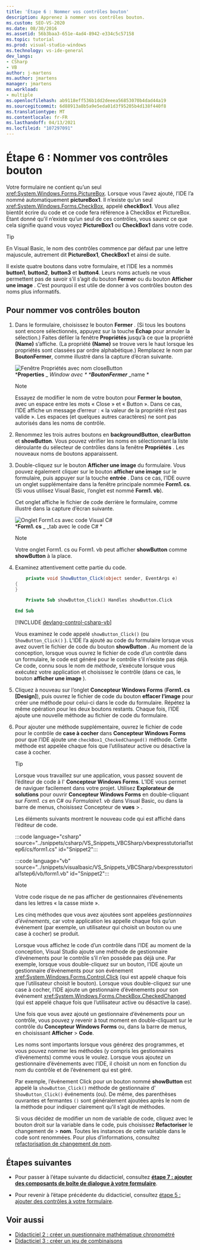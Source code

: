 ```yaml
---
title: 'Étape 6 : Nommer vos contrôles bouton'
description: Apprenez à nommer vos contrôles bouton.
ms.custom: SEO-VS-2020
ms.date: 08/30/2016
ms.assetid: 56b3baa3-651e-4ad4-8942-e334c5c57158
ms.topic: tutorial
ms.prod: visual-studio-windows
ms.technology: vs-ide-general
dev_langs:
- CSharp
- VB
author: j-martens
ms.author: jmartens
manager: jmartens
ms.workload:
- multiple
ms.openlocfilehash: ab9118eff536b1dd2deeea56853070b4dad44a19
ms.sourcegitcommit: 6d88913a8b5a9e5eda01d3f95205b4d138f440f8
ms.translationtype: MT
ms.contentlocale: fr-FR
ms.lasthandoff: 04/13/2021
ms.locfileid: "107297091"
---
```

# <a name="step-6-name-your-button-controls"></a>Étape 6 : Nommer vos contrôles bouton

Votre formulaire ne contient qu’un seul <xref:System.Windows.Forms.PictureBox>. Lorsque vous l’avez ajouté, l’IDE l’a nommé automatiquement **pictureBox1**. Il n’existe qu’un seul <xref:System.Windows.Forms.CheckBox>, appelé **checkBox1**. Vous allez bientôt écrire du code et ce code fera référence à CheckBox et PictureBox. Étant donné qu’il n’existe qu’un seul de ces contrôles, vous saurez ce que cela signifie quand vous voyez **PictureBox1** ou **CheckBox1** dans votre code.

> [!TIP]
> En Visual Basic, le nom des contrôles commence par défaut par une lettre majuscule, autrement dit **PictureBox1**, **CheckBox1** et ainsi de suite.

Il existe quatre boutons dans votre formulaire, et l’IDE les a nommés **button1**, **button2**, **button3** et **button4**. Leurs noms actuels ne vous permettent pas de savoir s’il s’agit du bouton **Fermer** ou du bouton **Afficher une image** . C’est pourquoi il est utile de donner à vos contrôles bouton des noms plus informatifs.

## <a name="to-name-your-button-controls"></a>Pour nommer vos contrôles bouton

1. Dans le formulaire, choisissez le bouton **Fermer** . (Si tous les boutons sont encore sélectionnés, appuyez sur la touche **Échap** pour annuler la sélection.) Faites défiler la fenêtre **Propriétés** jusqu’à ce que la propriété **(Name)** s’affiche. (La propriété **(Name)** se trouve vers le haut lorsque les propriétés sont classées par ordre alphabétique.) Remplacez le nom par **BoutonFermer**, comme illustré dans la capture d’écran suivante.

    ![Fenêtre Propriétés avec nom closeButton](../ide/media/express_setnameproperty.png)<br>***Properties** _ _Window avec * ***BoutonFermer**_ _name *

    > [!NOTE]
    > Essayez de modifier le nom de votre bouton pour **Fermer le bouton**, avec un espace entre les mots « Close » et « Button ». Dans ce cas, l’IDE affiche un message d’erreur : « la valeur de la propriété n’est pas valide ». Les espaces (et quelques autres caractères) ne sont pas autorisés dans les noms de contrôle.

1. Renommez les trois autres boutons en **backgroundButton**, **clearButton** et **showButton**.
Vous pouvez vérifier les noms en sélectionnant la liste déroulante du sélecteur de contrôles dans la fenêtre **Propriétés** . Les nouveaux noms de boutons apparaissent.

1. Double-cliquez sur le bouton **Afficher une image** du formulaire. Vous pouvez également cliquer sur le bouton **afficher une image** sur le formulaire, puis appuyer sur la touche **entrée** . Dans ce cas, l’IDE ouvre un onglet supplémentaire dans la fenêtre principale nommée **Form1. cs**. (Si vous utilisez Visual Basic, l’onglet est nommé **Form1. vb**).

   Cet onglet affiche le fichier de code derrière le formulaire, comme illustré dans la capture d’écran suivante.

    ![Onglet Form1.cs avec code Visual C&#35;](../ide/media/express_showbuttoncode.png)<br>
***Form1. cs** _ _tab avec le code C# *

    > [!NOTE]
    > Votre onglet Form1. cs ou Form1. vb peut afficher **showButton** comme **showButton** à la place.

1. Examinez attentivement cette partie du code.

    ```csharp
        private void ShowButton_Click(object sender, EventArgs e)
    {
    }
    ```

    ```vb
        Private Sub showButton_Click() Handles showButton.Click

    End Sub
    ```

   [!INCLUDE [devlang-control-csharp-vb](./includes/devlang-control-csharp-vb.md)]

   Vous examinez le code appelé `showButton_Click()` (ou `ShowButton_Click()` ). L’IDE l’a ajouté au code du formulaire lorsque vous avez ouvert le fichier de code du bouton **showButton** . Au moment de la conception, lorsque vous ouvrez le fichier de code d’un contrôle dans un formulaire, le code est généré pour le contrôle s’il n’existe pas déjà. Ce code, connu sous le nom de *méthode*, s’exécute lorsque vous exécutez votre application et choisissez le contrôle (dans ce cas, le bouton **afficher une image** ).

1. Cliquez à nouveau sur l’onglet **Concepteur Windows Forms** (**Form1. cs [Design]**), puis ouvrez le fichier de code du bouton **effacer l’image** pour créer une méthode pour celui-ci dans le code du formulaire. Répétez la même opération pour les deux boutons restants. Chaque fois, l’IDE ajoute une nouvelle méthode au fichier de code du formulaire.

1. Pour ajouter une méthode supplémentaire, ouvrez le fichier de code pour le contrôle de **case à cocher** dans **Concepteur Windows Forms** pour que l’IDE ajoute une `checkBox1_CheckedChanged()` méthode. Cette méthode est appelée chaque fois que l’utilisateur active ou désactive la case à cocher.

   > [!TIP]
   > Lorsque vous travaillez sur une application, vous passez souvent de l’éditeur de code à l' **Concepteur Windows Forms**. L’IDE vous permet de naviguer facilement dans votre projet. Utilisez **Explorateur de solutions** pour ouvrir **Concepteur Windows Forms** en double-cliquant sur *Form1. cs* en C# ou *Formulaire1. vb* dans Visual Basic, ou dans la barre de menus, choisissez Concepteur de **vues**  >  .

    Les éléments suivants montrent le nouveau code qui est affiché dans l’éditeur de code.

    :::code language="csharp" source="../snippets/csharp/VS_Snippets_VBCSharp/vbexpresstutorial1step6/cs/form1.cs" id="Snippet2":::

    :::code language="vb" source="../snippets/visualbasic/VS_Snippets_VBCSharp/vbexpresstutorial1step6/vb/form1.vb" id="Snippet2":::

    > [!NOTE]
    > Votre code risque de ne pas afficher de gestionnaires d’événements dans les lettres « la casse mixte ».

    Les cinq méthodes que vous avez ajoutées sont appelées *gestionnaires d’événements*, car votre application les appelle chaque fois qu’un événement (par exemple, un utilisateur qui choisit un bouton ou une case à cocher) se produit.

    Lorsque vous affichez le code d’un contrôle dans l’IDE au moment de la conception, Visual Studio ajoute une méthode de gestionnaire d’événements pour le contrôle s’il n’en possède pas déjà une. Par exemple, lorsque vous double-cliquez sur un bouton, l’IDE ajoute un gestionnaire d’événements pour son événement <xref:System.Windows.Forms.Control.Click> (qui est appelé chaque fois que l’utilisateur choisit le bouton). Lorsque vous double-cliquez sur une case à cocher, l’IDE ajoute un gestionnaire d’événements pour son événement <xref:System.Windows.Forms.CheckBox.CheckedChanged> (qui est appelé chaque fois que l’utilisateur active ou désactive la case).

    Une fois que vous avez ajouté un gestionnaire d’événements pour un contrôle, vous pouvez y revenir à tout moment en double-cliquant sur le contrôle du **Concepteur Windows Forms** ou, dans la barre de menus, en choisissant **Afficher** > **Code**.

    Les noms sont importants lorsque vous générez des programmes, et vous pouvez nommer les méthodes (y compris les gestionnaires d’événements) comme vous le voulez. Lorsque vous ajoutez un gestionnaire d’événements avec l’IDE, il choisit un nom en fonction du nom du contrôle et de l’événement qui est géré.

    Par exemple, l’événement Click pour un bouton nommé **showButton** est appelé la `showButton_Click()` méthode de gestionnaire d' `ShowButton_Click()` événements (ou). De même, des parenthèses ouvrantes et fermantes `()` sont généralement ajoutées après le nom de la méthode pour indiquer clairement qu’il s’agit de méthodes.

    Si vous décidez de modifier un nom de variable de code, cliquez avec le bouton droit sur la variable dans le code, puis choisissez **Refactoriser** le changement de  >  **nom**. Toutes les instances de cette variable dans le code sont renommées. Pour plus d’informations, consultez [refactorisation de changement de nom](../ide/reference/rename.md).

## <a name="next-steps"></a>Étapes suivantes

* Pour passer à l’étape suivante du didacticiel, consultez **[étape 7 : ajouter des composants de boîte de dialogue à votre formulaire](../ide/step-7-add-dialog-components-to-your-form.md)**.

* Pour revenir à l’étape précédente du didacticiel, consultez [étape 5 : ajouter des contrôles à votre formulaire](../ide/step-5-add-controls-to-your-form.md).

## <a name="see-also"></a>Voir aussi

* [Didacticiel 2 : créer un questionnaire mathématique chronométré](tutorial-2-create-a-timed-math-quiz.md)
* [Didacticiel 3 : créer un jeu de combinaisons](tutorial-3-create-a-matching-game.md)
